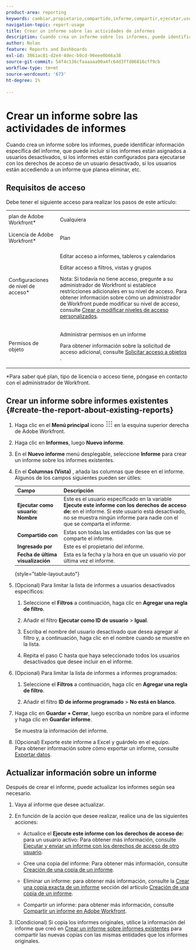 ```yaml
---
product-area: reporting
keywords: cambiar,propietario,compartido,informe,compartir,ejecutar,usuario,acceso,derechos,introducido,último,visualizado,fecha,informes,actividades
navigation-topic: report-usage
title: Crear un informe sobre las actividades de informes
description: Cuando crea un informe sobre los informes, puede identificar información específica del informe, que puede incluir si los informes están asignados a usuarios desactivados, si los informes están configurados para ejecutarse con los derechos de acceso de un usuario desactivado, si los usuarios están accediendo a un informe que planea eliminar, etc.
author: Nolan
feature: Reports and Dashboards
exl-id: 3861ac81-d2e4-4dec-b9cd-96eee0b66a38
source-git-commit: 54f4c136cfaaaaaa90a4fc64d3ffd06816cff9cb
workflow-type: tm+mt
source-wordcount: '673'
ht-degree: 1%

---
```


# Crear un informe sobre las actividades de informes

Cuando crea un informe sobre los informes, puede identificar información específica del informe, que puede incluir si los informes están asignados a usuarios desactivados, si los informes están configurados para ejecutarse con los derechos de acceso de un usuario desactivado, si los usuarios están accediendo a un informe que planea eliminar, etc.

## Requisitos de acceso

Debe tener el siguiente acceso para realizar los pasos de este artículo:

<table style="table-layout:auto"> 
 <col> 
 <col> 
 <tbody> 
  <tr> 
   <td role="rowheader">plan de Adobe Workfront*</td> 
   <td> <p>Cualquiera</p> </td> 
  </tr> 
  <tr> 
   <td role="rowheader">Licencia de Adobe Workfront*</td> 
   <td> <p>Plan </p> </td> 
  </tr> 
  <tr> 
   <td role="rowheader">Configuraciones de nivel de acceso*</td> 
   <td> <p>Editar acceso a informes, tableros y calendarios</p> <p>Editar acceso a filtros, vistas y grupos</p> <p>Nota: Si todavía no tiene acceso, pregunte a su administrador de Workfront si establece restricciones adicionales en su nivel de acceso. Para obtener información sobre cómo un administrador de Workfront puede modificar su nivel de acceso, consulte <a href="../../../administration-and-setup/add-users/configure-and-grant-access/create-modify-access-levels.md" class="MCXref xref">Crear o modificar niveles de acceso personalizados</a>.</p> </td> 
  </tr> 
  <tr> 
   <td role="rowheader">Permisos de objeto</td> 
   <td> <p>Administrar permisos en un informe</p> <p>Para obtener información sobre la solicitud de acceso adicional, consulte <a href="../../../workfront-basics/grant-and-request-access-to-objects/request-access.md" class="MCXref xref">Solicitar acceso a objetos </a>.</p> </td> 
  </tr> 
 </tbody> 
</table>

&#42;Para saber qué plan, tipo de licencia o acceso tiene, póngase en contacto con el administrador de Workfront.

## Crear un informe sobre informes existentes {#create-the-report-about-existing-reports}

1. Haga clic en el **Menú principal** icono ![](assets/main-menu-icon.png) en la esquina superior derecha de Adobe Workfront.
1. Haga clic en **Informes**, luego **Nuevo informe**.
1. En el **Nuevo informe** menú desplegable, seleccione **Informe** para crear un informe sobre los informes existentes.

1. En el **Columnas (Vista)** , añada las columnas que desee en el informe.\
   Algunos de los campos siguientes pueden ser útiles:

   | Campo | Descripción |
   |---|---|
   | **Ejecutar como usuario: Nombre** | Este es el usuario especificado en la variable **Ejecute este informe con los derechos de acceso de:** en el informe. Si este usuario está desactivado, no se muestra ningún informe para nadie con el que se comparta el informe. |
   | **Compartido con** | Estas son todas las entidades con las que se comparte el informe. |
   | **Ingresado por** | Este es el propietario del informe. |
   | **Fecha de última visualización** | Esta es la fecha y la hora en que un usuario vio por última vez el informe. |

   {style=&quot;table-layout:auto&quot;}

1. (Opcional) Para limitar la lista de informes a usuarios desactivados específicos:

   1. Seleccione el **Filtros** a continuación, haga clic en **Agregar una regla de filtro**.

   1. Añadir el filtro **Ejecutar como ID de usuario** > **Igual**.

   1. Escriba el nombre del usuario desactivado que desea agregar al filtro y, a continuación, haga clic en el nombre cuando se muestre en la lista.
   1. Repita el paso C hasta que haya seleccionado todos los usuarios desactivados que desee incluir en el informe.

1. (Opcional) Para limitar la lista de informes a informes programados:

   1. Seleccione el **Filtros** a continuación, haga clic en **Agregar una regla de filtro**.

   1. Añadir el filtro **ID de informe programado** > **No está en blanco**.

1. Haga clic en **Guardar + Cerrar**, luego escriba un nombre para el informe y haga clic en **Guardar informe**.

   Se muestra la información del informe.

1. (Opcional) Exporte este informe a Excel y guárdelo en el equipo.\
   Para obtener información sobre cómo exportar un informe, consulte [Exportar datos](../../../reports-and-dashboards/reports/creating-and-managing-reports/export-data.md).

## Actualizar información sobre un informe

Después de crear el informe, puede actualizar los informes según sea necesario.

1. Vaya al informe que desee actualizar.
1. En función de la acción que desee realizar, realice una de las siguientes acciones:

   * Actualice el **Ejecute este informe con los derechos de acceso de:** para un usuario activo: Para obtener más información, consulte [Ejecutar y enviar un informe con los derechos de acceso de otro usuario](../../../reports-and-dashboards/reports/creating-and-managing-reports/run-deliver-report-access-rights-another-user.md).

   * Cree una copia del informe: Para obtener más información, consulte [Creación de una copia de un informe](../../../reports-and-dashboards/reports/creating-and-managing-reports/create-copy-report.md).
   * Eliminar un informe: para obtener más información, consulte la [Crear una copia exacta de un informe](../../../reports-and-dashboards/reports/creating-and-managing-reports/create-copy-report.md#update2) sección del artículo [Creación de una copia de un informe](../../../reports-and-dashboards/reports/creating-and-managing-reports/create-copy-report.md).

   * Compartir un informe: para obtener más información, consulte [Compartir un informe en Adobe Workfront](../../../reports-and-dashboards/reports/creating-and-managing-reports/share-report.md).

1. (Condicional) Si copia los informes originales, utilice la información del informe que creó en [Crear un informe sobre informes existentes](#create-the-report-about-existing-reports) para compartir las nuevas copias con las mismas entidades que los informes originales.
